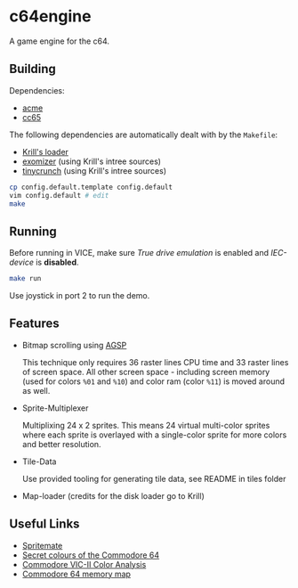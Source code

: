 # c64engine

A game engine for the c64.

## Building

Dependencies:
* [acme](https://sourceforge.net/projects/acme-crossass/)
* [cc65](https://github.com/cc65/cc65)

The following dependencies are automatically dealt with by the `Makefile`:
* [Krill's loader](https://csdb.dk/release/?id=189130)
* [exomizer](https://github.com/exomiser/Exomiser) (using Krill's intree sources)
* [tinycrunch](https://csdb.dk/release/?id=168629) (using Krill's intree sources)

```bash
cp config.default.template config.default
vim config.default # edit
make
```

## Running

Before running in VICE, make sure _True drive emulation_ is enabled and _IEC-device_ is **disabled**.
```bash
make run
```

Use joystick in port 2 to run the demo.

## Features

* Bitmap scrolling using [AGSP](http://codebase64.org/doku.php?id=base:agsp_any_given_screen_position)

    This technique only requires 36 raster lines CPU time and 33 raster lines of screen space. All other screen space - including screen memory (used for colors ```%01``` and ```%10```) and color ram (color ```%11```) is moved around as well.

* Sprite-Multiplexer

    Multiplixing 24 x 2 sprites. This means 24 virtual multi-color sprites where each sprite is overlayed with a single-color sprite for more colors and better resolution.

* Tile-Data

    Use provided tooling for generating tile data, see README in tiles folder

* Map-loader (credits for the disk loader go to Krill)

## Useful Links

* [Spritemate](http://spritemate.com/)
* [Secret colours of the Commodore 64](http://www.aaronbell.com/secret-colours-of-the-commodore-64/)
* [Commodore VIC-II Color Analysis](http://unusedino.de/ec64/technical/misc/vic656x/colors/)
* [Commodore 64 memory map](http://sta.c64.org/cbm64mem.html)
